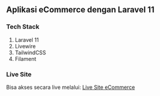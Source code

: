 ## Aplikasi eCommerce dengan Laravel 11
### Tech Stack
1. Laravel 11
2. Livewire
3. TailwindCSS
4. Filament

### Live Site
Bisa akses secara live melalui: [Live Site eCommerce](https://ecommerce.mansalman.my.id)